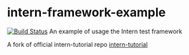 # intern-framework-example
[![Build Status](https://travis-ci.org/telmanagababov/intern-framework-example.svg?branch=master)](https://travis-ci.org/telmanagababov/intern-framework-example)
An example of usage the Intern test framework

A fork of official intern-tutorial repo [intern-tutorial](https://github.com/theintern/intern-tutorial)